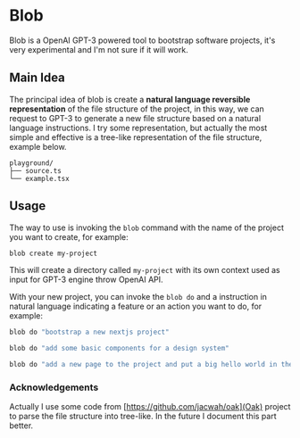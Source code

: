 # Blob

Blob is a OpenAI GPT-3 powered tool to bootstrap software projects, it's very experimental and I'm not sure if it will work.

## Main Idea

The principal idea of blob is create a **natural language reversible representation** of the file structure of the project, in this way, we can request to GPT-3 to generate a new file structure based on a natural language instructions. I try some representation, but actually the most simple and effective is a tree-like representation of the file structure, example below.

```
playground/
├── source.ts
└── example.tsx
```

## Usage

The way to use is invoking the `blob` command with the name of the project you want to create, for example:

```bash
blob create my-project
```

This will create a directory called `my-project` with its own context used as input for GPT-3 engine throw OpenAI API.

With your new project, you can invoke the `blob do` and a instruction in natural language indicating a feature or an action you want to do, for example:

```bash
blob do "bootstrap a new nextjs project"
```

```bash
blob do "add some basic components for a design system"
```

```bash
blob do "add a new page to the project and put a big hello world in the center of this page"
```

### Acknowledgements

Actually I use some code from [https://github.com/jacwah/oak](Oak) project to parse the file structure into tree-like. In the future I document this part better.
